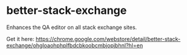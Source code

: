 # better-stack-exchange
Enhances the QA editor on all stack exchange sites.

Get it here: https://chrome.google.com/webstore/detail/better-stack-exchange/ohgloaohphplfbdcbkoobcmbjopjbhnl?hl=en
